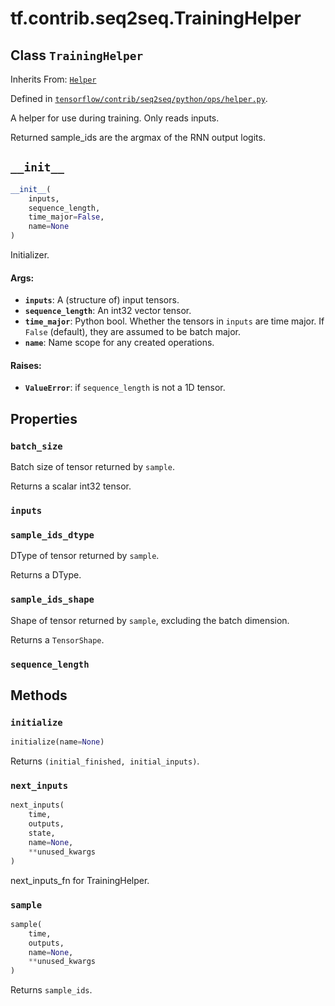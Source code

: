 <div itemscope itemtype="http://developers.google.com/ReferenceObject">
<meta itemprop="name" content="tf.contrib.seq2seq.TrainingHelper" />
<meta itemprop="path" content="Stable" />
<meta itemprop="property" content="batch_size"/>
<meta itemprop="property" content="inputs"/>
<meta itemprop="property" content="sample_ids_dtype"/>
<meta itemprop="property" content="sample_ids_shape"/>
<meta itemprop="property" content="sequence_length"/>
<meta itemprop="property" content="__init__"/>
<meta itemprop="property" content="initialize"/>
<meta itemprop="property" content="next_inputs"/>
<meta itemprop="property" content="sample"/>
</div>

# tf.contrib.seq2seq.TrainingHelper

## Class `TrainingHelper`

Inherits From: [`Helper`](../../../tf/contrib/seq2seq/Helper.md)



Defined in [`tensorflow/contrib/seq2seq/python/ops/helper.py`](/code/stable/tensorflow/contrib/seq2seq/python/ops/helper.py).

A helper for use during training.  Only reads inputs.

Returned sample_ids are the argmax of the RNN output logits.

<h2 id="__init__"><code>__init__</code></h2>

``` python
__init__(
    inputs,
    sequence_length,
    time_major=False,
    name=None
)
```

Initializer.

#### Args:

* <b>`inputs`</b>: A (structure of) input tensors.
* <b>`sequence_length`</b>: An int32 vector tensor.
* <b>`time_major`</b>: Python bool.  Whether the tensors in `inputs` are time major.
    If `False` (default), they are assumed to be batch major.
* <b>`name`</b>: Name scope for any created operations.


#### Raises:

* <b>`ValueError`</b>: if `sequence_length` is not a 1D tensor.



## Properties

<h3 id="batch_size"><code>batch_size</code></h3>

Batch size of tensor returned by `sample`.

Returns a scalar int32 tensor.

<h3 id="inputs"><code>inputs</code></h3>



<h3 id="sample_ids_dtype"><code>sample_ids_dtype</code></h3>

DType of tensor returned by `sample`.

Returns a DType.

<h3 id="sample_ids_shape"><code>sample_ids_shape</code></h3>

Shape of tensor returned by `sample`, excluding the batch dimension.

Returns a `TensorShape`.

<h3 id="sequence_length"><code>sequence_length</code></h3>





## Methods

<h3 id="initialize"><code>initialize</code></h3>

``` python
initialize(name=None)
```

Returns `(initial_finished, initial_inputs)`.

<h3 id="next_inputs"><code>next_inputs</code></h3>

``` python
next_inputs(
    time,
    outputs,
    state,
    name=None,
    **unused_kwargs
)
```

next_inputs_fn for TrainingHelper.

<h3 id="sample"><code>sample</code></h3>

``` python
sample(
    time,
    outputs,
    name=None,
    **unused_kwargs
)
```

Returns `sample_ids`.



